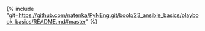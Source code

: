 {% include "git+https://github.com/natenka/PyNEng.git/book/23_ansible_basics/playbook_basics/README.md#master" %}

